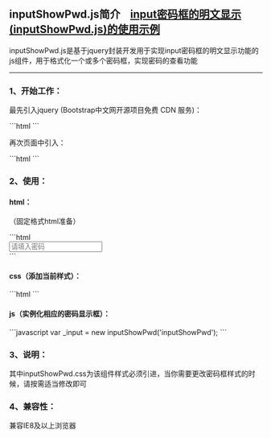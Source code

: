 <h2>inputShowPwd.js简介&nbsp;&nbsp;&nbsp;&nbsp;<a href="http://www.shdnfw.com/plugin/inputShowPwd/demo.html">input密码框的明文显示(inputShowPwd.js)的使用示例</a></h2>
<p>inputShowPwd.js是基于jquery封装开发用于实现input密码框的明文显示功能的js组件，用于格式化一个或多个密码框，实现密码的查看功能</p>

<hr/>

<h3>1、开始工作：</h3>
<p>
  最先引入jquery (Bootstrap中文网开源项目免费 CDN 服务)：
</p>
```html
<script type="text/javascript" src="//cdn.bootcss.com/jquery/1.9.1/jquery.min.js"></script>
```
<p>
  再次页面中引入：
</p>
```html
<script type="text/javascript" src="....../inputShowPwd.js"></script>
```

<h3>2、使用：</h3>
<h4>html：</h4>
<p>
  （固定格式html准备）
</p>
```html
<div class="inputShowPwd">
  <input type="password" placeholder="请填入密码"/>
  <span class="showEle"></span>
</div>
```

<h4>css（添加当前样式）：</h4>
```html
<link rel="stylesheet" type="text/css" href="....../inputShowPwd.css" />
```

<h4>js（实例化相应的密码显示框）：</h4>
```javascript
var _input = new inputShowPwd('inputShowPwd');
```

<h3>3、说明：</h3>
<p>
  其中inputShowPwd.css为该组件样式必须引进，当你需要更改密码框样式的时候，请按需适当修改即可
</p>

<h3>4、兼容性：</h3>
<p>
  兼容IE8及以上浏览器
</p>
